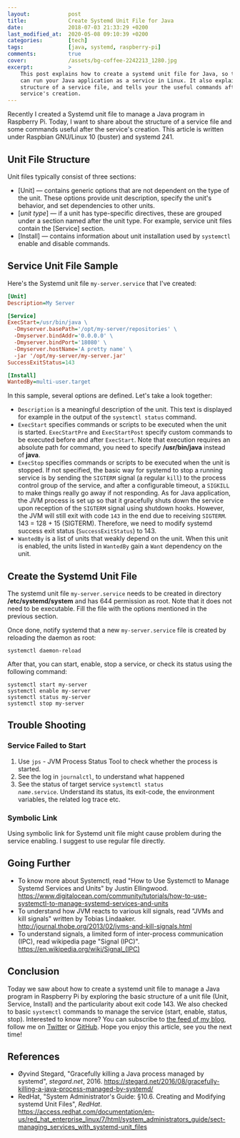 ```yaml
---
layout:            post
title:             Create Systemd Unit File for Java
date:              2018-07-03 21:33:29 +0200
last_modified_at:  2020-05-08 09:10:39 +0200
categories:        [tech]
tags:              [java, systemd, raspberry-pi]
comments:          true
cover:             /assets/bg-coffee-2242213_1280.jpg
excerpt:           >
    This post explains how to create a systemd unit file for Java, so that you
    can run your Java application as a service in Linux. It also explains the
    structure of a service file, and tells your the useful commands after
    service's creation.
---
```


Recently I created a Systemd unit file to manage a Java program in Raspberry Pi.
Today, I want to share about the structure of a service file and some
commands useful after the service's creation. This article is written under
Raspbian GNU/Linux 10 (buster) and systemd 241.

## Unit File Structure

Unit files typically consist of three sections:

- \[Unit\] — contains generic options that are not dependent on the type of the
  unit. These options provide unit description, specify the unit's behavior,
  and set dependencies to other units.
- \[_unit type_\] — if a unit has type-specific directives, these are grouped
  under a section named after the unit type. For example, service unit files
  contain the \[Service\] section.
- \[Install\] — contains information about unit installation used by `systemctl`
  enable and disable commands.

## Service Unit File Sample

Here's the Systemd unit file `my-server.service` that I've created:

```ini
[Unit]
Description=My Server

[Service]
ExecStart=/usr/bin/java \
  -Dmyserver.basePath='/opt/my-server/repositories' \
  -Dmyserver.bindAddr='0.0.0.0' \
  -Dmyserver.bindPort='18080' \
  -Dmyserver.hostName='A pretty name' \
  -jar '/opt/my-server/my-server.jar'
SuccessExitStatus=143

[Install]
WantedBy=multi-user.target
```

In this sample, several options are defined. Let's take a look together:

- `Description` is a meaningful description of the unit. This text is
  displayed for example in the output of the `systemctl status` command.
- `ExecStart` specifies commands or scripts to be executed when the unit
  is started. `ExecStartPre` and `ExecStartPost` specify custom commands to be
  executed before and after `ExecStart`. Note that execution requires an absolute
  path for command, you need to specify **/usr/bin/java** instead of **java**.
- `ExecStop` specifies commands or scripts to be executed when the unit
  is stopped. If not specified, the basic way for systemd to stop a running
  service is by sending the `SIGTERM` signal (a regular `kill`) to the process
  control group of the service, and after a configurable timeout, a `SIGKILL` to
  make things really go away if not responding. As for Java application, the JVM
  process is set up so that it gracefully shuts down the service upon reception of
  the `SIGTERM` signal using shutdown hooks. However, the JVM will still exit with
  code `143` in the end due to receiving `SIGTERM`. 143 = 128 + 15 (SIGTERM).
  Therefore, we need to modify systemd success exit status (`SuccessExitStatus`)
  to 143.
- `WantedBy` is a list of units that weakly depend on the unit. When this
  unit is enabled, the units listed in `WantedBy` gain a `Want` dependency on the
  unit.

## Create the Systemd Unit File

The systemd unit file `my-server.service` needs to be created in
directory **/etc/systemd/system** and has 644 permission as root. Note that
it does not need to be executable. Fill the file with the options mentioned in
the previous section.

Once done, notify systemd that a new `my-server.service` file is
created by reloading the daemon as root:

    systemctl daemon-reload

After that, you can start, enable, stop a service, or check its status using the
following command:

    systemctl start my-server
    systemctl enable my-server
    systemctl status my-server
    systemctl stop my-server

## Trouble Shooting

### Service Failed to Start

1. Use `jps` - JVM Process Status Tool to check whether the process is started.
2. See the log in `journalctl`, to understand what happened
3. See the status of target service <code>systemctl status
   <i>name</i>.service</code>. Understand its status, its exit-code, the
   environment variables, the related log trace etc.

### Symbolic Link

Using symbolic link for Systemd unit file might cause problem during the
service enabling. I suggest to use regular file directly.

## Going Further

- To know more about Systemctl, read "How to Use Systemctl to Manage Systemd
  Services and Units" by Justin Ellingwood.<br>
  <https://www.digitalocean.com/community/tutorials/how-to-use-systemctl-to-manage-systemd-services-and-units>
- To understand how JVM reacts to various kill signals, read "JVMs and kill
  signals" written by Tobias Lindaaker.<br>
  <http://journal.thobe.org/2013/02/jvms-and-kill-signals.html>
- To understand signals, a limited form of inter-process communication (IPC),
  read wikipedia page "Signal (IPC)".<br>
  <https://en.wikipedia.org/wiki/Signal_(IPC)>

## Conclusion

Today we saw about how to create a systemd unit file to manage a Java program
in Raspberry Pi by exploring the basic structure of a unit file
(Unit, Service, Install) and the particularity about exit code 143. We also
checked to basic `systemctl` commands to manage the service (start, enable,
status, stop). Interested to know more? You can
subscribe to [the feed of my blog](/feed.xml), follow me
on [Twitter](https://twitter.com/mincong_h) or
[GitHub](https://github.com/mincong-h/). Hope you enjoy this article, see you the next time!

## References

- Øyvind Stegard, "Gracefully killing a Java process managed by systemd",
  _stegard.net_, 2016.
  <https://stegard.net/2016/08/gracefully-killing-a-java-process-managed-by-systemd/>
- RedHat, "System Administrator's Guide: §10.6. Creating and Modifying systemd
  Unit Files", _RedHat_.
  <https://access.redhat.com/documentation/en-us/red_hat_enterprise_linux/7/html/system_administrators_guide/sect-managing_services_with_systemd-unit_files>
